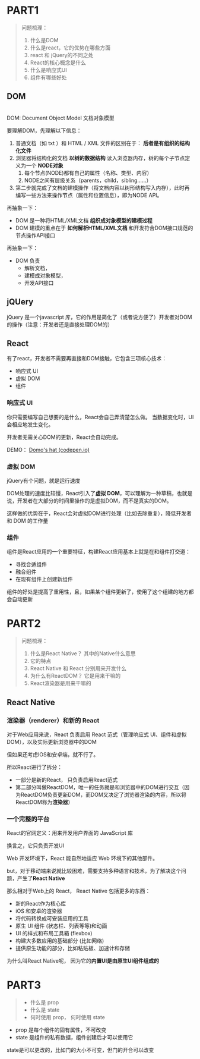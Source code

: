 # PART1

> 问题梳理：
> 1. 什么是DOM
> 2. 什么是react，它的优势在哪些方面
> 3. react 和 jQuery的不同之处
> 4. React的核心概念是什么
> 5. 什么是响应式UI
> 6. 组件有哪些好处

## DOM
<br>
DOM: Document Object Model 文档对象模型

要理解DOM，先理解以下信息：
1. 普通文档（如 txt ）和 HTML / XML 文件的区别在于：  **后者是有组织的结构化文件**
2. 浏览器将结构化的文档 **以树的数据结构** 读入浏览器内存，树的每个子节点定义为一个 **NODE对象**
	1. 每个节点(NODE)都有自己的属性（名称、类型、内容）
	2. NODE之间有层级关系（parents，child，sibling……）
3. 第二步就完成了文档的建模操作（将文档内容以树形结构写入内存），此时再编写一些方法来操作节点（属性和位置信息），即为NODE API。

再抽象一下：
- DOM 是一种将HTML/XML文档 **组织成对象模型的建模过程**
- DOM 建模的重点在于 **如何解析HTML/XML文档** 和开发符合DOM接口规范的节点操作API接口

再抽象一下：
- DOM 负责
	- 解析文档，
	- 建模成对象模型，
	- 开发API接口

## jQUery

jQuery 是一个javascript 库，它的作用是简化了（或者说方便了）开发者对DOM的操作（注意：开发者还是直接处理DOM的）

## React

有了react，开发者不需要再直接和DOM接触，它包含三项核心技术：
- 响应式 UI
- 虚拟 DOM
- 组件

### 响应式 UI

你只需要编写自己想要的是什么，React会自己弄清楚怎么做。 当数据变化时，UI会相应地发生变化。

开发者无需关心DOM的更新，React会自动完成。

DEMO： [Domo's hat (codepen.io)](https://codepen.io/focuser/pen/gROrXx)

### 虚拟 DOM

jQuery有个问题，就是运行速度

DOM处理的速度比较慢，React引入了**虚拟 DOM**，可以理解为一种草稿，也就是说，开发者在大部分的时间里操作的是虚拟DOM，而不是真实的DOM。

这样做的优势在于，React会对虚拟DOM进行处理（比如去除重复），降低开发者和 DOM 的工作量

### 组件

组件是React应用的一个重要特征，构建React应用基本上就是在和组件打交道：
- 寻找合适组件
- 融合组件
- 在现有组件上创建新组件

组件的好处是提高了重用性，且，如果某个组件更新了，使用了这个组建的地方都会自动更新

# PART2

> 问题梳理：
> 1. 什么是React Native？ 其中的Native什么意思
> 2. 它的特点
> 3. React Native 和 React 分别用来开发什么
> 4. 为什么有ReactDOM？ 它是用来干嘛的
> 5. React渲染器是用来干嘛的


## React Native

### 渲染器（renderer）和新的 React

对于Web应用来说，React 负责启用 React 范式（管理响应式 UI、组件和虚拟 DOM），以及实际更新浏览器中的DOM

但如果还考虑IOS和安卓端，就不行了。

所以React进行了拆分：
- 一部分是新的React， 只负责启用React范式
- 第二部分叫做ReactDOM，唯一的任务就是和浏览器中的DOM进行交互（因为ReactDOM负责更新DOM，而DOM又决定了浏览器渲染的内容，所以将ReactDOM称为**渲染器**）

### 一个完整的平台

React的官网定义：用来开发用户界面的 JavaScript 库

换言之，它只负责开发UI

Web 开发环境下，React 能自然地适应 Web 环境下的其他部件。

but，对于移动端来说就比较困难，需要支持多种语言和技术，为了解决这个问题，产生了**React Native**

那么相对于Web上的 React， React Native 包括更多的东西：
- 新的React作为核心库
- iOS 和安卓的渲染器
- 将代码转换成可安装应用的工具
- 原生 UI 组件 (状态栏、列表等等)和动画
- UI 的样式和布局工具箱 (flexbox)
- 构建大多数应用的基础部分 (比如网络)
- 提供原生功能的部分，比如粘贴板、加速计和存储

为什么叫React Native呢， 因为它的**内置UI是由原生UI组件组成的**

# PART3

> - 什么是 prop
> - 什么是 state
> - 何时使用 prop， 何时使用 state


- prop 是每个组件的固有属性，不可改变
- state 是组件的私有数据，组件创建后才可以使用它

state是可以更改的，比如门的大小不可变，但门的开合可以改变

